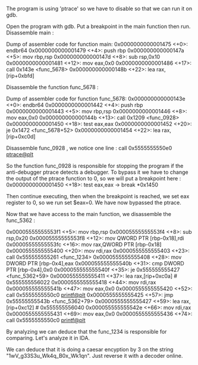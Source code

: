 The program is using 'ptrace' so we have to disable so that we can run it on gdb.

Open the program with gdb. 
Put a breakpoint in the main function then run.
Disassemble main : 

Dump of assembler code for function main:
   0x0000000000001475 <+0>:     endbr64
   0x0000000000001479 <+4>:     push   rbp
   0x000000000000147a <+5>:     mov    rbp,rsp
   0x000000000000147d <+8>:     sub    rsp,0x10
   0x0000000000001481 <+12>:    mov    eax,0x0
   0x0000000000001486 <+17>:    call   0x143e <func_5678>
   0x000000000000148b <+22>:    lea    rax,[rip+0xbfd]        

Disassemble the function func_5678 : 

Dump of assembler code for function func_5678:
   0x000000000000143e <+0>:     endbr64
   0x0000000000001442 <+4>:     push   rbp
   0x0000000000001443 <+5>:     mov    rbp,rsp
   0x0000000000001446 <+8>:     mov    eax,0x0
   0x000000000000144b <+13>:    call   0x1209 <func_0928>
   0x0000000000001450 <+18>:    test   eax,eax
   0x0000000000001452 <+20>:    je     0x1472 <func_5678+52>
   0x0000000000001454 <+22>:    lea    rax,[rip+0xc0d]

Disassemble func_0928 , we notice one line :  call   0x5555555550e0 <ptrace@plt>

So the function func_0928 is responsible for stopping the program if the anti-debugger ptrace detects a debugger.
To bypass it we have to change the output of the ptrace function to 0, so we will put a breakpoint here : 0x0000000000001450 <+18>:    test   eax,eax -> break *0x1450

Then continue executing, then when the breakpoint is reached, we set eax register to 0, 
so we run set $eax=0. We have now bypassed the ptrace. 


Now that we have access to the main function, we disassemble the func_5362 : 

   0x00005555555553f1 <+5>:     mov    rbp,rsp
   0x00005555555553f4 <+8>:     sub    rsp,0x20
   0x00005555555553f8 <+12>:    mov    QWORD PTR [rbp-0x18],rdi
   0x00005555555553fc <+16>:    mov    rax,QWORD PTR [rbp-0x18]
   0x0000555555555400 <+20>:    mov    rdi,rax
   0x0000555555555403 <+23>:    call   0x555555555261 <func_1234>
   0x0000555555555408 <+28>:    mov    DWORD PTR [rbp-0x4],eax
   0x000055555555540b <+31>:    cmp    DWORD PTR [rbp-0x4],0x0
   0x000055555555540f <+35>:    je     0x555555555427 <func_5362+59>
   0x0000555555555411 <+37>:    lea    rax,[rip+0xc0a]        # 0x555555556022
   0x0000555555555418 <+44>:    mov    rdi,rax
   0x000055555555541b <+47>:    mov    eax,0x0
   0x0000555555555420 <+52>:    call   0x5555555550c0 <printf@plt>
   0x0000555555555425 <+57>:    jmp    0x55555555543b <func_5362+79>
   0x0000555555555427 <+59>:    lea    rax,[rip+0xc12]        # 0x555555556040
   0x000055555555542e <+66>:    mov    rdi,rax
   0x0000555555555431 <+69>:    mov    eax,0x0
   0x0000555555555436 <+74>:    call   0x5555555550c0 <printf@plt>

By analyzing we can deduce that the func_1234 is responsible for comparing. Let's analyze it in IDA.

We can deduce that it is doing a caesar encyption by 3 on the string "1wV_g33S3u_Wk4q_B0x_Wk1qn". Just reverse it with a decoder online.